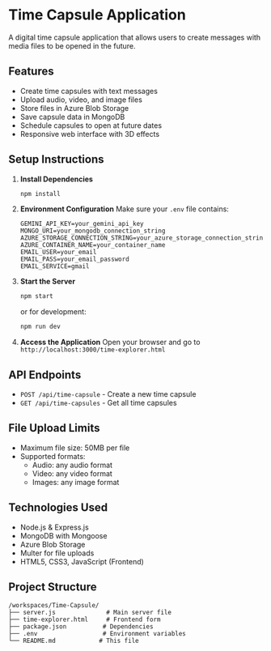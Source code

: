 # Time Capsule Application

A digital time capsule application that allows users to create messages with media files to be opened in the future.

## Features

- Create time capsules with text messages
- Upload audio, video, and image files
- Store files in Azure Blob Storage
- Save capsule data in MongoDB
- Schedule capsules to open at future dates
- Responsive web interface with 3D effects

## Setup Instructions

1. **Install Dependencies**
   ```bash
   npm install
   ```

2. **Environment Configuration**
   Make sure your `.env` file contains:
   ```
   GEMINI_API_KEY=your_gemini_api_key
   MONGO_URI=your_mongodb_connection_string
   AZURE_STORAGE_CONNECTION_STRING=your_azure_storage_connection_string
   AZURE_CONTAINER_NAME=your_container_name
   EMAIL_USER=your_email
   EMAIL_PASS=your_email_password
   EMAIL_SERVICE=gmail
   ```

3. **Start the Server**
   ```bash
   npm start
   ```
   or for development:
   ```bash
   npm run dev
   ```

4. **Access the Application**
   Open your browser and go to `http://localhost:3000/time-explorer.html`

## API Endpoints

- `POST /api/time-capsule` - Create a new time capsule
- `GET /api/time-capsules` - Get all time capsules

## File Upload Limits

- Maximum file size: 50MB per file
- Supported formats:
  - Audio: any audio format
  - Video: any video format  
  - Images: any image format

## Technologies Used

- Node.js & Express.js
- MongoDB with Mongoose
- Azure Blob Storage
- Multer for file uploads
- HTML5, CSS3, JavaScript (Frontend)

## Project Structure

```
/workspaces/Time-Capsule/
├── server.js              # Main server file
├── time-explorer.html     # Frontend form
├── package.json          # Dependencies
├── .env                  # Environment variables
└── README.md            # This file
```